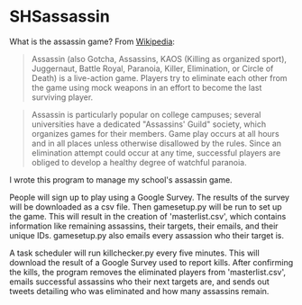 # SHSassassin

What is the assassin game?  From [Wikipedia](http://en.wikipedia.org/wiki/Assassin_%28game%29):

>Assassin (also Gotcha, Assassins, KAOS (Killing as organized sport), Juggernaut, Battle Royal, Paranoia, Killer, Elimination, or Circle of Death) is a live-action game. Players try to eliminate each other from the game using mock weapons in an effort to become the last surviving player.

>Assassin is particularly popular on college campuses; several universities have a dedicated "Assassins' Guild" society, which organizes games for their members. Game play occurs at all hours and in all places unless otherwise disallowed by the rules. Since an elimination attempt could occur at any time, successful players are obliged to develop a healthy degree of watchful paranoia.

I wrote this program to manage my school's assassin game.

People will sign up to play using a Google Survey.  The results of the survey will be downloaded as a csv file.  Then gamesetup.py will be run to set up the game.  This will result in the creation of 'masterlist.csv', which contains information like remaining assassins, their targets, their emails, and their unique IDs.  gamesetup.py also emails every assassion who their target is.

A task scheduler will run killchecker.py every five minutes.  This will download the result of a Google Survey used to report kills.  After confirming the kills, the program removes the eliminated players from 'masterlist.csv', emails successful assassins who their next targets are, and sends out tweets detailing who was eliminated and how many assassins remain.
